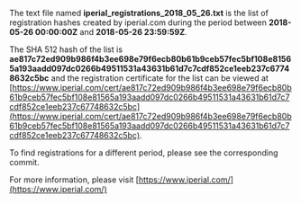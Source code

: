 The text file named **iperial_registrations_2018_05_26.txt** is the list of registration hashes created by iperial.com during the period between **2018-05-26 00:00:00Z** and **2018-05-26 23:59:59Z**.

The SHA 512 hash of the list is **ae817c72ed909b986f4b3ee698e79f6ecb80b61b9ceb57fec5bf108e81565a193aadd097dc0266b49511531a43631b61d7c7cdf852ce1eeb237c67748632c5bc** and the registration certificate for the list can be viewed at [https://www.iperial.com/cert/ae817c72ed909b986f4b3ee698e79f6ecb80b61b9ceb57fec5bf108e81565a193aadd097dc0266b49511531a43631b61d7c7cdf852ce1eeb237c67748632c5bc](https://www.iperial.com/cert/ae817c72ed909b986f4b3ee698e79f6ecb80b61b9ceb57fec5bf108e81565a193aadd097dc0266b49511531a43631b61d7c7cdf852ce1eeb237c67748632c5bc).

To find registrations for a different period, please see the corresponding commit.

For more information, please visit [https://www.iperial.com/](https://www.iperial.com/)
